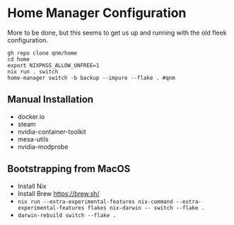 # Home Manager Configuration

More to be done, but this seems to get us up and running with the old fleek configuration.

```
gh repo clone qnm/home
cd home
export NIXPKGS_ALLOW_UNFREE=1
nix run . switch
home-manager switch -b backup --impure --flake . #qnm
```

## Manual Installation

* docker.io
* steam
* nvidia-container-toolkit
* mesa-utils
* nvidia-modprobe

## Bootstrapping from MacOS

* Install Nix
* Install Brew https://brew.sh/
* `nix run --extra-experimental-features nix-command --extra-experimental-features flakes nix-darwin -- switch --flake .`
* `darwin-rebuild switch --flake .`
